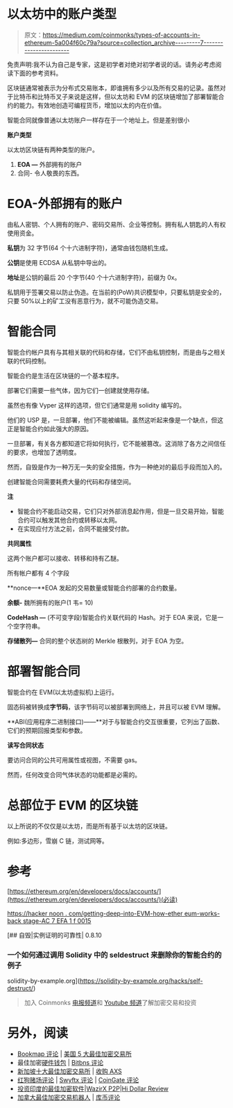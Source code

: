 # 以太坊中的账户类型

> 原文：<https://medium.com/coinmonks/types-of-accounts-in-ethereum-5a004f60c79a?source=collection_archive---------7----------------------->

免责声明:我不认为自己是专家，这是初学者对绝对初学者说的话。请务必考虑阅读下面的参考资料。

区块链通常被表示为分布式交易账本，即谁拥有多少以及所有交易的记录。虽然对于比特币和比特币叉子来说是这样，但以太坊和 EVM 的区块链增加了部署智能合约的能力。有效地创造可编程货币，增加以太的内在价值。

智能合同就像普通以太坊账户一样存在于一个地址上。但是差别很小

**账户类型**

以太坊区块链有两种类型的账户。

1.  **EOA —** 外部拥有的账户
2.  合同- 令人敬畏的东西。

# EOA-外部拥有的账户

由私人密钥、个人拥有的账户、密码交易所、企业等控制。拥有私人钥匙的人有权使用资金。

**私钥**为 32 字节(64 个十六进制字符)，通常由钱包随机生成。

**公钥**是使用 ECDSA 从私钥中导出的。

**地址**是公钥的最后 20 个字节(40 个十六进制字符)，前缀为 0x。

私钥用于签署交易以防止伪造。在当前的(PoW)共识模型中，只要私钥是安全的，只要 50%以上的矿工没有恶意行为，就不可能伪造交易。

# 智能合同

智能合约帐户具有与其相关联的代码和存储，它们不由私钥控制，而是由与之相关联的代码控制。

智能合约是生活在区块链的一个基本程序。

部署它们需要一些气体，因为它们一创建就使用存储。

虽然也有像 Vyper 这样的选项，但它们通常是用 solidity 编写的。

他们的 USP 是，一旦部署，他们不能被编辑。虽然这听起来像是一个缺点，但这正是智能合约如此强大的原因。

一旦部署，有关各方都知道它将如何执行，它不能被篡改。这消除了各方之间信任的要求，也增加了透明度。

然而，自毁是作为一种万无一失的安全措施，作为一种绝对的最后手段而加入的。

创建智能合同需要耗费大量的代码和存储空间。

**注**

*   智能合约不能启动交易，它们只对外部消息起作用，但是一旦交易开始，智能合约可以触发其他合约或转移以太网。
*   在实现应付方法之前，合同不能接受付款。

**共同属性**

这两个账户都可以接收、转移和持有乙醚。

所有帐户都有 4 个字段

**nonce—**EOA 发起的交易数量或智能合约部署的合约数量。

**余额-** 魏所拥有的账户(1 韦= 10)

**CodeHash —** (不可变字段)智能合约关联代码的 Hash。对于 EOA 来说，它是一个空字符串。

**存储散列—** 合同的整个状态树的 Merkle 根散列，对于 EOA 为空。

# 部署智能合同

智能合约在 EVM(以太坊虚拟机)上运行。

固态码被转换成**字节码**，该字节码可以被部署到网络上，并且可以被 EVM 理解。

**ABI(应用程序二进制接口)——**对于与智能合约交互很重要，它列出了函数、它们的预期回报类型和参数。

**读写合同状态**

要访问合同的公共可用属性或视图，不需要 gas。

然而，任何改变合同气体状态的功能都是必需的。

# 总部位于 EVM 的区块链

以上所说的不仅仅是以太坊，而是所有基于以太坊的区块链。

例如:多边形，雪崩 C 链，测试网等。

# 参考

[https://ethereum.org/en/developers/docs/accounts/](https://ethereum.org/en/developers/docs/accounts/)(必读)

[https://hacker noon . com/getting-deep-into-EVM-how-ether eum-works-back stage-AC 7 EFA 1 f 0015](https://hackernoon.com/getting-deep-into-evm-how-ethereum-works-backstage-ac7efa1f0015)

[](https://solidity-by-example.org/hacks/self-destruct/) [## 自毁|实例证明的可靠性| 0.8.10

### 一个如何通过调用 Solidity 中的 seldestruct 来删除你的智能合约的例子

solidity-by-example.org](https://solidity-by-example.org/hacks/self-destruct/) 

> 加入 Coinmonks [电报频道](https://t.me/coincodecap)和 [Youtube 频道](https://www.youtube.com/c/coinmonks/videos)了解加密交易和投资

# 另外，阅读

*   [Bookmap 评论](https://coincodecap.com/bookmap-review-2021-best-trading-software) | [美国 5 大最佳加密交易所](https://coincodecap.com/crypto-exchange-usa)
*   最佳加密[硬件钱包](/coinmonks/hardware-wallets-dfa1211730c6) | [Bitbns 评论](/coinmonks/bitbns-review-38256a07e161)
*   [新加坡十大最佳加密交易所](https://coincodecap.com/crypto-exchange-in-singapore) | [收购 AXS](https://coincodecap.com/buy-axs-token)
*   [红狗赌场评论](https://coincodecap.com/red-dog-casino-review) | [Swyftx 评论](https://coincodecap.com/swyftx-review) | [CoinGate 评论](https://coincodecap.com/coingate-review)
*   [投资印度的最佳加密软件](https://coincodecap.com/best-crypto-to-invest-in-india-in-2021)|[WazirX P2P](https://coincodecap.com/wazirx-p2p)|[Hi Dollar Review](https://coincodecap.com/hi-dollar-review)
*   [加拿大最佳加密交易机器人](https://coincodecap.com/5-best-crypto-trading-bots-in-canada) | [库币评论](https://coincodecap.com/kucoin-review)